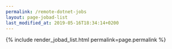 ```yaml
---
permalink: /remote-dotnet-jobs
layout: page-jobad-list
last_modified_at: 2019-05-16T18:34:14+0200
---
```

{% include render_jobad_list.html permalink=page.permalink %}
